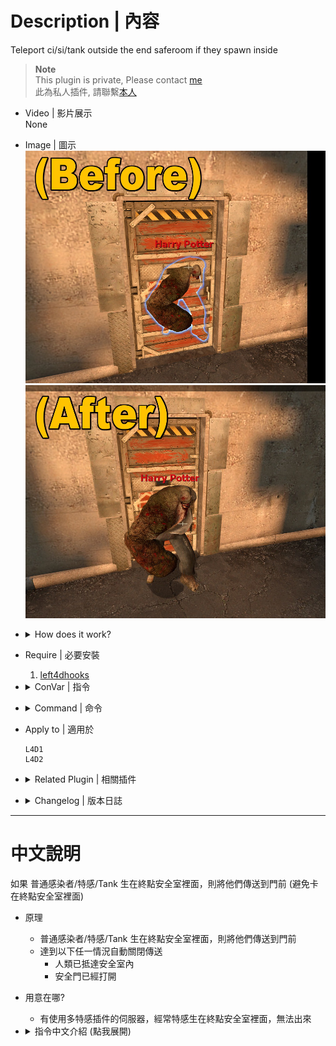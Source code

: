 # Description | 內容
Teleport ci/si/tank outside the end saferoom if they spawn inside

> __Note__ <br/>
This plugin is private, Please contact [me](https://github.com/fbef0102/Game-Private_Plugin#私人插件列表-private-plugins-list)<br/>
此為私人插件, 請聯繫[本人](https://github.com/fbef0102/Game-Private_Plugin#私人插件列表-private-plugins-list)

* Video | 影片展示
<br/>None

* Image | 圖示
	<br/>![end_safedoor_teleport_1](image/end_safedoor_teleport_1.jpg)
	<br/>![end_safedoor_teleport_2](image/end_safedoor_teleport_2.jpg)

* <details><summary>How does it work?</summary>

	* Teleport ci/si/tank outside the end saferoom if they spawn inside
	* Auto disable teleport when 
		* A survivor reaches the end saferoom
		* Saferoom door is open
</details>

* Require | 必要安裝
	1. [left4dhooks](https://forums.alliedmods.net/showthread.php?t=321696)

* <details><summary>ConVar | 指令</summary>

	* cfg/sourcemod/end_safedoor_teleport.cfg
		```php
		// 0=Plugin off, 1=Plugin on.
		end_safedoor_teleport_enable "1"

		// 0=Teleport SI, 1=Kill SI, 2=Kick SI bot + Kill SI player
		end_safedoor_teleport_si "0"

		// 0=Teleport Tank, 1=Kill Tank, 2=Kick Tank bot + Kill Tank player
		end_safedoor_teleport_tank "0"

		// 0=Teleport CI, 1=Kill CI
		end_safedoor_teleport_ci "0"

		// 0=Do Nothing, 1=Kill Witch
		end_safedoor_teleport_witch "1"

		// Delay in seconds to disable teleport/kill/kick after the door is open or a survivor reaches the end saferoom
		end_safedoor_teleport_end_delay "3.0"
		```
</details>

* <details><summary>Command | 命令</summary>
	
	None
</details>

* Apply to | 適用於
	```
	L4D1
	L4D2
	```

* <details><summary>Related Plugin | 相關插件</summary>

	1. [lockdown_system-l4d2](https://github.com/fbef0102/L4D1_2-Plugins/tree/master/lockdown_system-l4d2): Locks Saferoom Door Until Someone Opens It.
		* 倖存者必須等待時間到並合力對抗屍潮與Tank才能打開終點安全門
	2. [l4dinfectedbots](https://github.com/fbef0102/L4D1_2-Plugins/tree/master/l4dinfectedbots): Spawns multi infected bots in any mode + allows playable special infected in coop/survival + unlock infected slots (10 VS 10 available)
		* 多特感生成插件，倖存者人數越多，生成的特感越多，且不受遊戲特感數量限制 + 解除特感隊伍的人數限制 (可達成對抗 10 VS 10 玩法)
</details>


* <details><summary>Changelog | 版本日誌</summary>

	* v1.2 (2024-3-10)
	* v1.1 (2024-3-8)
		* Update cvars

	* v1.0 (2024-2-19)
		* Initial Release
</details>

- - - -
# 中文說明
如果 普通感染者/特感/Tank 生在終點安全室裡面，則將他們傳送到門前 (避免卡在終點安全室裡面)

* 原理
	* 普通感染者/特感/Tank 生在終點安全室裡面，則將他們傳送到門前
	* 達到以下任一情況自動關閉傳送
		* 人類已抵達安全室內
		* 安全門已經打開

* 用意在哪?
    * 有使用多特感插件的伺服器，經常特感生在終點安全室裡面，無法出來

* <details><summary>指令中文介紹 (點我展開)</summary>

	* cfg/sourcemod/end_safedoor_teleport.cfg
		```php
		// 0=關閉插件, 1=啟動插件
		end_safedoor_teleport_enable "1"

		// 特感處理方式, 0=傳送到門前, 1=處死, 2=踢出特感bot + 處死特感玩家
		end_safedoor_teleport_si "0"

		// Tank處理方式, 0=傳送到門前, 1=處死, 2=踢出Tank bot + 處死Tank玩家
		end_safedoor_teleport_tank "0"

		// 普通感染者處理方式, 0=傳送到門前, 1=處死
		end_safedoor_teleport_ci "0"

		// Witch處理方式, 0=不做任何事情, 1=處死
		end_safedoor_teleport_witch "1"

		// 人類已抵達安全室內或安全門已經打開的3秒後關閉 傳送/處死/踢出
		end_safedoor_teleport_end_delay "3.0"
		```
</details>
